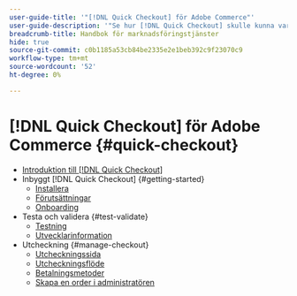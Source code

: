 ```yaml
---
user-guide-title: '"[!DNL Quick Checkout] för Adobe Commerce"'
user-guide-description: '"Se hur [!DNL Quick Checkout] skulle kunna vara till nytta för er Adobe Commerce-instans och för hur ni framgångsrikt kan anlita och konfigurera tillägget."'
breadcrumb-title: Handbok för marknadsföringstjänster
hide: true
source-git-commit: c0b1185a53cb84be2335e2e1beb392c9f23070c9
workflow-type: tm+mt
source-wordcount: '52'
ht-degree: 0%

---
```



# [!DNL Quick Checkout] för Adobe Commerce {#quick-checkout}

- [Introduktion till [!DNL Quick Checkout]](overview.md)
- Inbyggt [!DNL Quick Checkout] {#getting-started}
   - [Installera](install.md)
   - [Förutsättningar](prerequisites.md)
   - [Onboarding](onboarding.md)
- Testa och validera {#test-validate}
   - [Testning](testing.md)
   - [Utvecklarinformation](developer.md)
- Utcheckning {#manage-checkout}
   - [Utcheckningssida](checkout-page.md)
   - [Utcheckningsflöde](checkout-flow.md)
   - [Betalningsmetoder](payment-methods.md)
   - [Skapa en order i administratören](create-order-admin.md)
